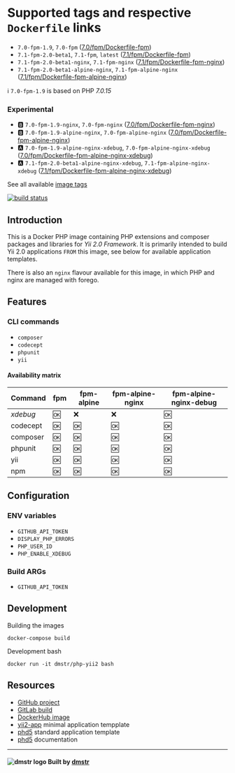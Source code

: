 Supported tags and respective `Dockerfile` links
================================================

- `7.0-fpm-1.9`, `7.0-fpm` ([7.0/fpm/Dockerfile-fpm](php-7.0/Dockerfile-fpm))
- `7.1-fpm-2.0-beta1`, `7.1-fpm`, `latest` ([7.1/fpm/Dockerfile-fpm](php-7.1/Dockerfile-fpm))
- `7.1-fpm-2.0-beta1-nginx`, `7.1-fpm-nginx` ([7.1/fpm/Dockerfile-fpm-nginx](nginx/Dockerfile-fpm-nginx))
- `7.1-fpm-2.0-beta1-alpine-nginx`, `7.1-fpm-alpine-nginx` ([7.1/fpm/Dockerfile-fpm-alpine-nginx](nginx/Dockerfile-fpm-alpine-nginx))

:information_source: `7.0-fpm-1.9` is based on PHP *7.0.15*

### Experimental

- :b: `7.0-fpm-1.9-nginx`, `7.0-fpm-nginx` ([7.0/fpm/Dockerfile-fpm-nginx](nginx/Dockerfile-fpm-nginx))
- :b: `7.0-fpm-1.9-alpine-nginx`, `7.0-fpm-alpine-nginx` ([7.0/fpm/Dockerfile-fpm-alpine-nginx](nginx/Dockerfile-fpm-alpine-nginx))
- :a: `7.0-fpm-1.9-alpine-nginx-xdebug`, `7.0-fpm-alpine-nginx-xdebug` ([7.0/fpm/Dockerfile-fpm-alpine-nginx-xdebug](nginx/Dockerfile-fpm-alpine-nginx-xdebug))
- :a: `7.1-fpm-2.0-beta1-alpine-nginx-xdebug`, `7.1-fpm-alpine-nginx-xdebug` ([7.1/fpm/Dockerfile-fpm-alpine-nginx-xdebug](nginx/Dockerfile-fpm-alpine-nginx-xdebug))

See all available [image tags](https://hub.docker.com/r/dmstr/php-yii2/tags/)

[![build status](https://git.hrzg.de/dmstr/docker-php-yii2/badges/master/build.svg)](https://git.hrzg.de/dmstr/docker-php-yii2/commits/master)

Introduction
------------

This is a Docker PHP image containing PHP extensions and composer packages and libraries for *Yii 2.0 Framework*. 
It is primarily intended to build Yii 2.0 applications `FROM` this image, see below for available application templates.

There is also an `nginx` flavour available for this image, in which PHP and nginx are managed with forego.


Features
--------

### CLI commands

 - `composer`
 - `codecept`
 - `phpunit`
 - `yii`

#### Availability matrix

| Command  | fpm  | fpm-alpine | fpm-alpine-nginx | fpm-alpine-nginx-debug |
|----------|------|------------|------------------|------------------------|
| *xdebug* | :ok: | :x:  | :x:  | :ok: |
| codecept | :ok: | :ok: | :ok: | :ok: |
| composer | :ok: | :ok: | :ok: | :ok: |
| phpunit  | :ok: | :ok: | :ok: | :ok: |
| yii      | :ok: | :ok: | :ok: | :ok: |
| npm      | :ok: | :ok: | :ok: | :ok: |

Configuration
-------------

### ENV variables

 - `GITHUB_API_TOKEN`
 - `DISPLAY_PHP_ERRORS`
 - `PHP_USER_ID`
 - `PHP_ENABLE_XDEBUG`

### Build ARGs

 - `GITHUB_API_TOKEN`

Development
-----------

Building the images

    docker-compose build

Development bash    

    docker run -it dmstr/php-yii2 bash


Resources
---------  

- [GitHub project](https://github.com/dmstr/docker-php-yii2)
- [GitLab build](https://git.hrzg.de/dmstr/docker-php-yii2/builds)
- [DockerHub image](https://hub.docker.com/r/dmstr/php-yii2/)
- [yii2-app](https://github.com/dmstr/docker-yii2-app) minimal application tempplate
- [phd5](https://github.com/dmstr/phd5-app) standard application template
- [phd5](https://github.com/dmstr/docs-phd5) documentation

---

#### ![dmstr logo](http://t.phundament.com/dmstr-16-cropped.png) Built by [dmstr](http://diemeisterei.de)
